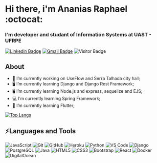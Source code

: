 # Hi there,  i'm Ananias Raphael :octocat:
### I'm developer and studant of Information Systems at UAST - UFRPE

[![Linkedin Badge](https://img.shields.io/badge/-Linkedin-blue?style=flat-square&logo=Linkedin&logoColor=white&link=https://www.linkedin.com/in/ananias-raphael-d-08b65011a/)](https://www.linkedin.com/in/ananias-raphael-d-08b65011a/)
[![Gmail Badge](https://img.shields.io/badge/-ananias.nobrega@gmail.com-c14438?style=flat-square&logo=Gmail&logoColor=white&link=mailto:ananias.nobrega@gmail.com)](mailto:ananias.nobrega@gmail.com)
![Visitor Badge](https://visitor-badge.laobi.icu/badge?page_id=MeninoNias.MeninoNias)

## About
- 📌 I’m currently working on UseFlow and Serra Talhada city hall;
- 🖥️ I’m currently learning Django and Django Rest Framework;
- 🖥️ I’m currently learning Node.js and express, sequelize and EJS;
- 💻 I’m currently learning Spring Framework;
- 📱 I’m currently learning Flutter;


[![Top Langs](https://github-readme-stats.vercel.app/api/top-langs/?username=MeninoNias&layout=compact)](https://github.com/MeninoNias/MeninoNias)


## ⚡Languages and Tools

![JavaScript](https://img.shields.io/badge/-JavaScript-black?style=plastic&logo=javascript)
![Git](https://img.shields.io/badge/-Git-black?style=flat-square&logo=git)
![GitHub](https://img.shields.io/badge/-GitHub-black?style=flat-square&logo=github)
![Heroku](https://img.shields.io/badge/-Heroku-black?style=flat-square&logo=heroku)
![Python](https://img.shields.io/badge/-Python-8fcfd1?style=plastic&logo=Python)
![VS Code](https://img.shields.io/badge/-VS%20Code-007ACC?style=plastic&logo=visual-studio-code)
![Django](https://img.shields.io/badge/-Django-092E20?style=plastic&logo=Django)
![PostgreSQL](https://img.shields.io/badge/-PostgreSQL-336791?style=plastic&logo=postgresql)
![Java](https://img.shields.io/badge/-java-3f4441?style=plastic&logo=java) 
![HTML5](https://img.shields.io/badge/-HTML5-E34F26?style=plastic&logo=html5&logoColor=white)
![CSS3](https://img.shields.io/badge/-CSS3-1572B6?style=plastic&logo=css3)
![Bootstrap](https://img.shields.io/badge/-Bootstrap-563D7C?style=plastic&logo=bootstrap)
![React](https://img.shields.io/badge/-React-black?style=flat-square&logo=react)
![Docker](https://img.shields.io/badge/-Docker-black?style=flat-square&logo=docker)
![DigitalOcean](https://img.shields.io/badge/-Digital%20Ocean-darkblue?style=flat-square&logo=digitalocean)

